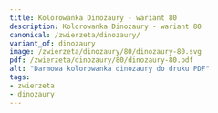 ```yaml
---
title: Kolorowanka Dinozaury - wariant 80
description: Kolorowanka Dinozaury - wariant 80
canonical: /zwierzeta/dinozaury/
variant_of: dinozaury
image: /zwierzeta/dinozaury/80/dinozaury-80.svg
pdf: /zwierzeta/dinozaury/80/dinozaury-80.pdf
alt: "Darmowa kolorowanka dinozaury do druku PDF"
tags:
- zwierzeta
- dinozaury
---
```

